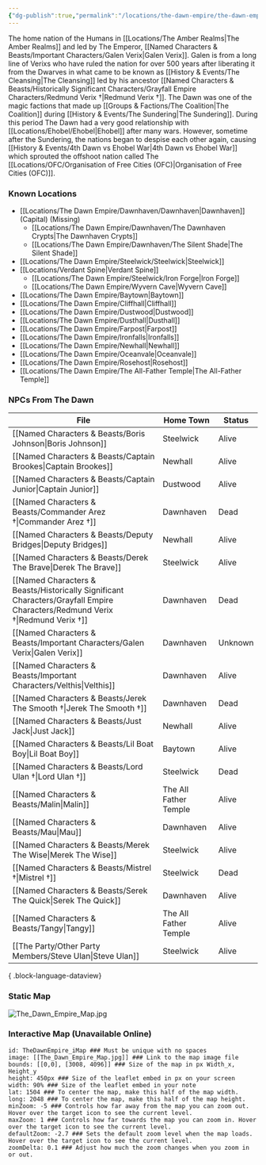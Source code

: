 ```yaml
---
{"dg-publish":true,"permalink":"/locations/the-dawn-empire/the-dawn-empire/","updated":"2024-12-13T20:58:22.734+00:00"}
---
```


The home nation of the Humans in [[Locations/The Amber Realms\|The Amber Realms]] and led by The Emperor, [[Named Characters & Beasts/Important Characters/Galen Verix\|Galen Verix]]. Galen is from a long line of Verixs who have ruled the nation for over 500 years after liberating it from the Dwarves in what came to be known as [[History & Events/The Cleansing\|The Cleansing]] led by his ancestor [[Named Characters & Beasts/Historically Significant  Characters/Grayfall Empire Characters/Redmund Verix †\|Redmund Verix †]]. The Dawn was one of the magic factions that made up [[Groups & Factions/The Coalition\|The Coalition]] during [[History & Events/The Sundering\|The Sundering]]. During this period The Dawn had a very good relationship with [[Locations/Ehobel/Ehobel\|Ehobel]] after many wars. However, sometime after the Sundering, the nations began to despise each other again, causing [[History & Events/4th Dawn vs Ehobel War\|4th Dawn vs Ehobel War]] which sprouted the offshoot nation called The [[Locations/OFC/Organisation of Free Cities (OFC)\|Organisation of Free Cities (OFC)]].

### Known Locations
- [[Locations/The Dawn Empire/Dawnhaven/Dawnhaven\|Dawnhaven]] (Capital) (Missing)
	- [[Locations/The Dawn Empire/Dawnhaven/The Dawnhaven Crypts\|The Dawnhaven Crypts]]
	- [[Locations/The Dawn Empire/Dawnhaven/The Silent Shade\|The Silent Shade]]
- [[Locations/The Dawn Empire/Steelwick/Steelwick\|Steelwick]]
- [[Locations/Verdant Spine\|Verdant Spine]]
	- [[Locations/The Dawn Empire/Steelwick/Iron Forge\|Iron Forge]]
	- [[Locations/The Dawn Empire/Wyvern Cave\|Wyvern Cave]]
- [[Locations/The Dawn Empire/Baytown\|Baytown]]
- [[Locations/The Dawn Empire/Cliffhall\|Cliffhall]]
- [[Locations/The Dawn Empire/Dustwood\|Dustwood]]
- [[Locations/The Dawn Empire/Dusthall\|Dusthall]]
- [[Locations/The Dawn Empire/Farpost\|Farpost]]
- [[Locations/The Dawn Empire/Ironfalls\|Ironfalls]] 
- [[Locations/The Dawn Empire/Newhall\|Newhall]]
- [[Locations/The Dawn Empire/Oceanvale\|Oceanvale]]
- [[Locations/The Dawn Empire/Rosehost\|Rosehost]]
- [[Locations/The Dawn Empire/The All-Father Temple\|The All-Father Temple]]

### NPCs From The Dawn
| File                                                                                                                              | Home Town             | Status  |
| --------------------------------------------------------------------------------------------------------------------------------- | --------------------- | ------- |
| [[Named Characters & Beasts/Boris Johnson\|Boris Johnson]]                                                                     | Steelwick             | Alive   |
| [[Named Characters & Beasts/Captain Brookes\|Captain Brookes]]                                                                 | Newhall               | Alive   |
| [[Named Characters & Beasts/Captain Junior\|Captain Junior]]                                                                   | Dustwood              | Alive   |
| [[Named Characters & Beasts/Commander Arez †\|Commander Arez †]]                                                               | Dawnhaven             | Dead    |
| [[Named Characters & Beasts/Deputy Bridges\|Deputy Bridges]]                                                                   | Newhall               | Alive   |
| [[Named Characters & Beasts/Derek The Brave\|Derek The Brave]]                                                                 | Steelwick             | Alive   |
| [[Named Characters & Beasts/Historically Significant  Characters/Grayfall Empire Characters/Redmund Verix †\|Redmund Verix †]] | Dawnhaven             | Dead    |
| [[Named Characters & Beasts/Important Characters/Galen Verix\|Galen Verix]]                                                    | Dawnhaven             | Unknown |
| [[Named Characters & Beasts/Important Characters/Velthis\|Velthis]]                                                            | Dawnhaven             | Alive   |
| [[Named Characters & Beasts/Jerek The Smooth †\|Jerek The Smooth †]]                                                           | Dawnhaven             | Dead    |
| [[Named Characters & Beasts/Just Jack\|Just Jack]]                                                                             | Newhall               | Alive   |
| [[Named Characters & Beasts/Lil Boat Boy\|Lil Boat Boy]]                                                                       | Baytown               | Alive   |
| [[Named Characters & Beasts/Lord Ulan †\|Lord Ulan †]]                                                                         | Steelwick             | Dead    |
| [[Named Characters & Beasts/Malin\|Malin]]                                                                                     | The All Father Temple | Alive   |
| [[Named Characters & Beasts/Mau\|Mau]]                                                                                         | Dawnhaven             | Alive   |
| [[Named Characters & Beasts/Merek The Wise\|Merek The Wise]]                                                                   | Steelwick             | Alive   |
| [[Named Characters & Beasts/Mistrel †\|Mistrel †]]                                                                             | Steelwick             | Dead    |
| [[Named Characters & Beasts/Serek The Quick\|Serek The Quick]]                                                                 | Dawnhaven             | Alive   |
| [[Named Characters & Beasts/Tangy\|Tangy]]                                                                                     | The All Father Temple | Alive   |
| [[The Party/Other Party Members/Steve Ulan\|Steve Ulan]]                                                                       | Steelwick             | Alive   |

{ .block-language-dataview}

### Static Map
![The_Dawn_Empire_Map.jpg](/img/user/Admin/Attachments/The_Dawn_Empire_Map.jpg)

### Interactive Map (Unavailable Online)
```leaflet  
id: TheDawnEmpire_iMap ### Must be unique with no spaces  
image: [[The_Dawn_Empire_Map.jpg]] ### Link to the map image file  
bounds: [[0,0], [3008, 4096]] ### Size of the map in px Width_x, Height_y  
height: 450px ### Size of the leaflet embed in px on your screen  
width: 90% ### Size of the leaflet embed in your note  
lat: 1504 ### To center the map, make this half of the map width.  
long: 2048 ### To center the map, make this half of the map height.  
minZoom: -5 ### Controls how far away from the map you can zoom out. Hover over the target icon to see the current level.  
maxZoom: 1 ### Controls how far towards the map you can zoom in. Hover over the target icon to see the current level.  
defaultZoom: -2.7 ### Sets the default zoom level when the map loads. Hover over the target icon to see the current level.  
zoomDelta: 0.1 ### Adjust how much the zoom changes when you zoom in or out.
```
